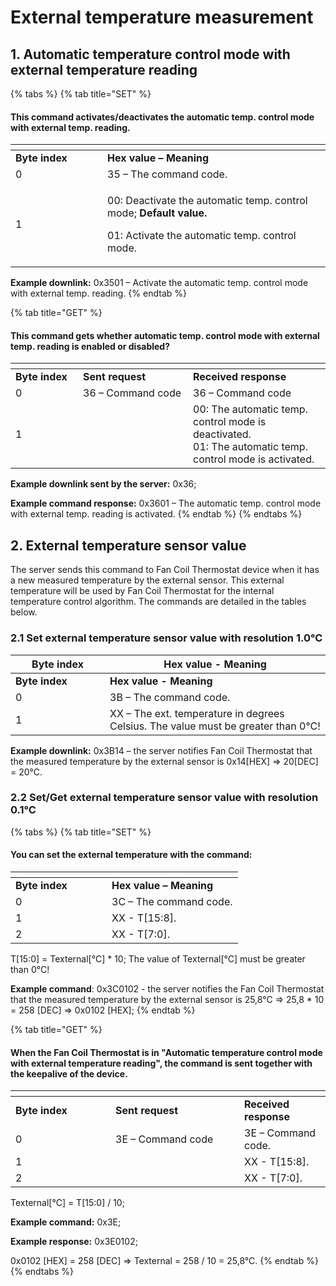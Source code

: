 # External temperature measurement

## 1. A**utomatic temperature control mode with external temperature reading**

{% tabs %}
{% tab title="SET" %}
#### This command activates/deactivates the automatic temp. control mode with external temp. reading.

<table data-header-hidden><thead><tr><th width="131"></th><th></th></tr></thead><tbody><tr><td><strong>Byte index</strong></td><td><strong>Hex value – Meaning</strong></td></tr><tr><td>0</td><td>35 – The command code.</td></tr><tr><td>1</td><td><p>00: Deactivate the automatic temp. control mode;  <strong>Default value.</strong></p><p>01: Activate the automatic temp. control mode. </p></td></tr></tbody></table>

**Example downlink:** 0x3501 – Activate the automatic temp. control mode with external temp. reading.
{% endtab %}

{% tab title="GET" %}
#### This command gets whether automatic temp. control mode with external temp. reading is enabled or disabled?

<table data-header-hidden><thead><tr><th width="91.99999999999997"></th><th width="160"></th><th></th></tr></thead><tbody><tr><td><strong>Byte index</strong></td><td><strong>Sent request</strong></td><td><strong>Received response</strong></td></tr><tr><td>0</td><td>36 – Command code</td><td>36 – Command code</td></tr><tr><td>1</td><td> </td><td>00: The automatic temp. control mode is deactivated.<br>01: The automatic temp. control mode is activated.</td></tr></tbody></table>

**Example downlink sent by the server:** 0x36;

**Example command response:** 0x3601 – The automatic temp. control mode with external temp. reading is activated.
{% endtab %}
{% endtabs %}

## 2. External temperature sensor value

The server sends this command to Fan Coil Thermostat device when it has a new measured temperature by the external sensor. This external temperature will be used by Fan Coil Thermostat for the internal temperature control algorithm. The commands are detailed in the tables below.

### 2.1 Set еxternal temperature sensor value with resolution 1.0°C

<table data-header-hidden><thead><tr><th width="135">Byte index</th><th>Hex value - Meaning</th></tr></thead><tbody><tr><td><strong>Byte index</strong></td><td><strong>Hex value - Meaning</strong></td></tr><tr><td>0</td><td>3B – The command code.</td></tr><tr><td>1</td><td>XX – The ext. temperature in degrees Celsius. The value must be greater than 0°C!</td></tr></tbody></table>

**Example downlink:** 0x3B14 – the server notifies Fan Coil Thermostat that the measured temperature by the external sensor is 0x14\[HEX] => 20\[DEC] = 20°C.

### 2.2 Set/Get еxternal temperature sensor value with resolution 0.1°C

{% tabs %}
{% tab title="SET" %}
#### You can set the external temperature with the command:

<table data-header-hidden><thead><tr><th width="138"></th><th></th></tr></thead><tbody><tr><td><strong>Byte index</strong></td><td><strong>Hex value – Meaning</strong></td></tr><tr><td>0</td><td>3C – The command code.</td></tr><tr><td>1</td><td>XX - T[15:8].</td></tr><tr><td>2</td><td>XX - T[7:0]. </td></tr></tbody></table>

T\[15:0] = Texternal\[°C] \* 10; The value of Texternal\[°C] must be greater than 0°C!

**Example command**: 0x3C0102 - the server notifies the Fan Coil Thermostat that the measured temperature by the external sensor is 25,8°C => 25,8 \* 10 = 258 \[DEC] => 0x0102 \[HEX];
{% endtab %}

{% tab title="GET" %}
#### When the Fan Coil Thermostat is in "Automatic temperature control mode with external temperature reading", the command is sent together with the keepalive of the device.

<table data-header-hidden><thead><tr><th width="143.99999999999997"></th><th width="190"></th><th></th></tr></thead><tbody><tr><td><strong>Byte index</strong></td><td><strong>Sent request</strong></td><td><strong>Received response</strong></td></tr><tr><td>0</td><td>3E – Command code</td><td>3E – Command code.</td></tr><tr><td>1</td><td> </td><td>XX - T[15:8].</td></tr><tr><td>2</td><td></td><td>XX - T[7:0].</td></tr></tbody></table>

Texternal\[°C] = T\[15:0] / 10;

**Example command:** 0x3E;

**Example response:** 0x3E0102;

0x0102 \[HEX] = 258 \[DEC] => Texternal = 258 / 10 = 25,8°C.
{% endtab %}
{% endtabs %}
